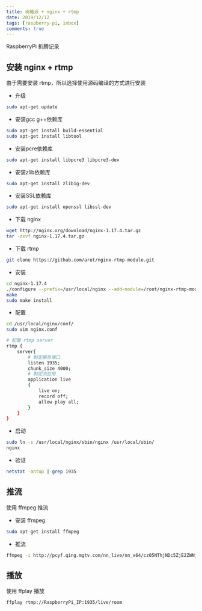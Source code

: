 ```yaml
---
title: 树莓派 + nginx + rtmp
date: 2019/12/12
tags: [raspberry-pi, inbox]
comments: true
---
```


RaspberryPi 折腾记录
<!--more-->

## 安装 nginx + rtmp

由于需要安装 rtmp，所以选择使用源码编译的方式进行安装

* 升级

```bash
sudo apt-get update
```

* 安装gcc g++依赖库

```bash
sudo apt-get install build-essential
sudo apt-get install libtool
```

* 安装pcre依赖库

```bash
sudo apt-get install libpcre3 libpcre3-dev
```

* 安装zlib依赖库

```bash
sudo apt-get install zlib1g-dev
```

* 安装SSL依赖库

```bash
sudo apt-get install openssl libssl-dev
```

* 下载 nginx

```bash
wget http://nginx.org/download/nginx-1.17.4.tar.gz
tar -zxvf nginx-1.17.4.tar.gz
```

* 下载 rtmp

```bash
git clone https://github.com/arut/nginx-rtmp-module.git
```

* 安装

```bash
cd nginx-1.17.4
./configure --prefix=/usr/local/nginx --add-module=/root/nginx-rtmp-module --with-http_ssl_module --with-cc-opt="-Wno-error"
make
sudo make install
```

* 配置

```bash
cd /usr/local/nginx/conf/
sudo vim nginx.conf

# 配置 rtmp server
rtmp {
    server{
        # 制定服务端口
        listen 1935;
        chunk_size 4000;
        # 制定流应用
        application live
        {
            live on;
            record off;
            allow play all;
        }
    }
}
```

* 启动

```bash
sudo ln -s /usr/local/nginx/sbin/nginx /usr/local/sbin/
nginx
```

* 验证

```bash
netstat -antup | grep 1935
```

## 推流

使用 ffmpeg 推流

* 安装 ffmpeg

```bash
sudo apt-get install ffmpeg
```

* 推流

```bash
ffmpeg -i http://pcyf.qing.mgtv.com/nn_live/nn_x64/cz05NThjNDc5ZjE2ZWNjMjcxNDU1MzQwNmExMWY1NWI5ZSZlcz0xNTcwMzgzOTExJnV1aWQ9MWZmYjQ5ZTdmNGRhZTJmZjE1YjYyY2Y3ZDNkOWE1NzAtNzQxOWZiYmImdj0yJmFzPTAmY2RuZXhfaWQ9eWZfcGNfbGl2ZQ,,/KLGMPP360.flv?timezone=8 -c:a copy -c:v copy -f flv rtmp://localhost:1935/live/room
```

## 播放

使用 ffplay 播放

```bash
ffplay rtmp://RaspberryPi_IP:1935/live/room
```
